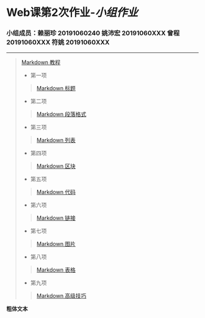 # Web课第2次作业-_小组作业_
### 小组成员：赖丽珍 20191060240 姚沛宏 20191060XXX 曾程 20191060XXX 符姚 20191060XXX
----------

>[Markdown 教程](https://www.runoob.com/markdown/md-tutorial.html)
>* 第一项
 >>[Markdown 标题](https://www.runoob.com/markdown/md-title.html)
>
>* 第二项
 >>[Markdown 段落格式](https://www.runoob.com/markdown/md-paragraph.html)
>
>* 第三项
 >>[Markdown 列表](https://www.runoob.com/markdown/md-lists.html)
>
>* 第四项
 >>[Markdown 区块](https://www.runoob.com/markdown/md-block.html)
>
>* 第五项
 >>[Markdown 代码](https://www.runoob.com/markdown/md-code.html)
>
>* 第六项
 >>[Markdown 链接](https://www.runoob.com/markdown/md-link.html)
>
>* 第七项
 >>[Markdown 图片](https://www.runoob.com/markdown/md-image.html)
>
>* 第八项
 >>[Markdown 表格](https://www.runoob.com/markdown/md-table.html)
>
>* 第九项
 >>[Markdown 高级技巧](https://www.runoob.com/markdown/md-advance.html)
>
**粗体文本**
